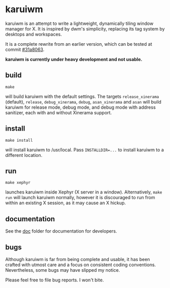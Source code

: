 karuiwm
=======

karuiwm is an attempt to write a lightweight, dynamically tiling window manager
for X. It is inspired by dwm's simplicity, replacing its tag system by desktops
and workspaces.

It is a complete rewrite from an earlier version, which can be tested at commit
[#31a8063](https://github.com/ayekat/karuiwm/tree/31a8063da9f3960e268514952b92d9c9ce5719ee).

**karuiwm is currently under heavy development and not usable.**


build
-----

	make

will build karuiwm with the default settings. The targets `release_xinerama`
(default), `release`, `debug_xinerama`, `debug`, `asan_xinerama` and `asan` will
build karuiwm for release mode, debug mode, and debug mode with address
sanitizer, each with and without Xinerama support.


install
-------

	make install

will install karuiwm to /usr/local. Pass `INSTALLDIR=...` to install karuiwm to
a different location.


run
---

	make xephyr

launches karuiwm inside Xephyr (X server in a window). Alternatively, `make run`
will launch karuiwm normally, however it is discouraged to run from within an
existing X session, as it may cause an X hickup.


documentation
-------------

See the [doc](doc) folder for documentation for developers.


bugs
----

Although karuiwm is far from being complete and usable, it has been crafted with
utmost care and a focus on consistent coding conventions. Nevertheless, some
bugs may have slipped my notice.

Please feel free to file bug reports. I won't bite.
